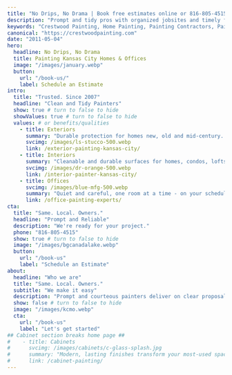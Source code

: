 ```yaml
---
title: "No Drips, No Drama | Book free estimates online or 816-805-4515"
description: "Prompt and tidy pros with organized jobsites and timely finishes. Book us for a No Drips, No Drama experience"
keywords: "Crestwood Painting, Home Painting, Painting Contractors, Painting Service, house painting, Kansas City Painting Contractor, Office Painting, Home Painters, Painting Company, Mission Hills, Lee's Summit, Prairie Village, Leawood, House Painter, Exterior House Painting, Plaster repair, Interior Painting"
canonical: "https://crestwoodpainting.com"
date: "2011-05-04"
hero:
  headline: No Drips, No Drama
  title: Painting Kansas City Homes & Offices
  image: "/images/january.webp"
  button:
    url: "/book-us/"
    label: Schedule an Estimate
intro:
  title: "Trusted. Since 2007"
  headline: "Clean and Tidy Painters"
  show: true # turn to false to hide
  showValues: true # turn to false to hide
  values: # or benefits/qualities
    - title: Exteriors
      summary: "Durable protection for homes new, old and mid-century. Commercial buildings too."
      svcimg: /images/ls-stucco-500.webp
      link: /exterior-painting-kansas-city/
    - title: Interiors
      summary: "Cleanable and durable surfaces for homes, condos, lofts - dust-free, noise-free."
      svcimg: /images/dr-orange-500.webp
      link: /interior-painter-kansas-city/
    - title: Offices
      svcimg: /images/blue-mfg-500.webp
      summary: "Quiet and careful, one room at a time - on your schedule."
      link: /office-painting-experts/
cta:
  title: "Same. Local. Owners."
  headline: "Prompt and Reliable"
  description: "We're ready for your project."
  phone: "816-805-4515"
  show: true # turn to false to hide
  image: "/images/bgcanadalake.webp"
  button:
    url: "/book-us"
    label: "Schedule an Estimate"
about:
  headline: "Who we are"
  title: "Same. Local. Owners."
  subtitle: "We make it easy"
  description: "Prompt and courteous painters deliver on clear proposals."
  show: false # turn to false to hide
  image: "/images/kcmo.webp"
  cta:
    url: "/book-us"
    label: "Let's get started"
## Cabinet section breaks home page ##
#    - title: Cabinets
#      svcimg: /images/cabinets/c-glass-splash.jpg
#      summary: "Modern, lasting finishes transform your most-used space."
#      link: /cabinet-painting/
---
```

